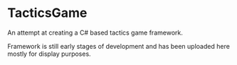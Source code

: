# TacticsGame
An attempt at creating a C# based tactics game framework.

Framework is still early stages of development and has been uploaded here mostly for display purposes.
